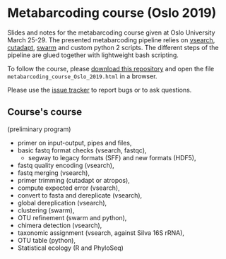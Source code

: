# Metabarcoding course (Oslo 2019)

Slides and notes for the metabarcoding course given at Oslo University
March 25-29. The presented metabarcoding pipeline relies on
[vsearch](https://github.com/torognes/vsearch),
[cutadapt](https://github.com/marcelm/cutadapt/),
[swarm](https://github.com/torognes/swarm) and custom python 2
scripts. The different steps of the pipeline are glued together with
lightweight bash scripting.

To follow the course, please [download this
repository](https://github.com/frederic-mahe/metabarcoding-course-Oslo-2019/archive/master.zip)
and open the file `metabarcoding_course_Oslo_2019.html` in a browser.

Please use the [issue
tracker](https://github.com/frederic-mahe/metabarcoding-course-Oslo-2019/issues)
to report bugs or to ask questions.

## Course's course

(preliminary program)

- primer on input-output, pipes and files,
- basic fastq format checks (vsearch, fastqc),
  - segway to legacy formats (SFF) and new formats (HDF5),
- fastq quality encoding (vsearch),
- fastq merging (vsearch),
- primer trimming (cutadapt or atropos),
- compute expected error (vsearch),
- convert to fasta and dereplicate (vsearch),
- global dereplication (vsearch),
- clustering (swarm),
- OTU refinement (swarm and python),
- chimera detection (vsearch),
- taxonomic assignment (vsearch, against Silva 16S rRNA),
- OTU table (python),
- Statistical ecology (R and PhyloSeq)
